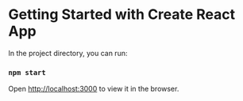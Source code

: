 # Getting Started with Create React App

In the project directory, you can run:

### `npm start`

Open [http://localhost:3000](http://localhost:3000) to view it in the browser.

